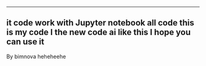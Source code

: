 -------------------------------------------------------------------------------------------------------------
it code work with Jupyter notebook all code this is my code I the new code ai like this I hope you can use it 
-------------------------------------------------------------------------------------------------------------

By bimnova heheheehe
